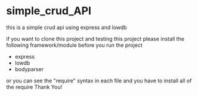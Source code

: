 # simple_crud_API
this is a simple crud api using express and lowdb

if you want to clone this project and testing this project 
please install the following framework/module before you run the project

- express
- lowdb
- bodyparser

or you can see the "require" syntax in each file and you have to install all of the require
Thank You!
